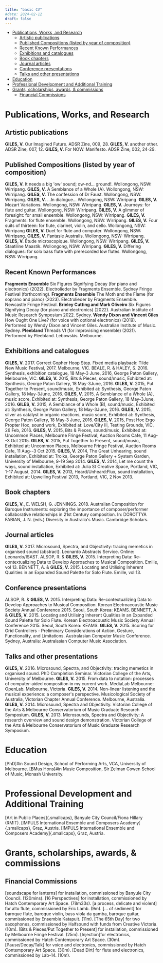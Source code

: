 ```yaml
---
title: "basic CV"
#date: 2024-02-12
draft: false
---
```


- [Publications, Works, and Research](#publications-works-and-research)
  - [Artistic publications](#artistic-publications)
  - [Published Compositions (listed by year of composition)](#published-compositions-listed-by-year-of-composition)
  - [Recent Known Performances](#recent-known-performances)
  - [Exhibitions and catalogues](#exhibitions-and-catalogues)
  - [Book chapters](#book-chapters)
  - [Journal articles](#journal-articles)
  - [Conference presentations](#conference-presentations)
  - [Talks and other presentations](#talks-and-other-presentations)
- [Education](#education)
- [Professional Development and Additional Training](#professional-development-and-additional-training)
- [Grants, scholarships, awards, \& commissions](#grants-scholarships-awards--commissions)
  - [Financial Commissions](#financial-commissions)

# Publications, Works, and Research

## Artistic publications

**GILES, V.** Our Imagined Future. ADSR Zine, 009, 28.
**GILES, V.** another other. ADSR Zine, 007, 12.
**GILES, V.** For NOW: Manifesto. ADSR Zine, 002, 24-29.

## Published Compositions (listed by year of composition)

**GILES, V.** It needs a big 'ow' sound; ow-nd... ground!. Wollongong,
NSW: Wirripang.
**GILES, V.** A Semblance of a Whole (A). Wollongong, NSW: Wirripang.
**GILES, V.** The confession of Dr Faust. Wollongong, NSW: Wirripang.
**GILES, V.** ...In dialogue... Wollongong, NSW: Wirripang.
**GILES, V.** Mozart Variations. Wollongong, NSW: Wirripang.
**GILES, V.** Journeys: for flute and guitar. Wollongong, NSW:
Wirripang.
**GILES, V.** A glimmer of foresight: for small ensemble. Wollongong,
NSW: Wirripang.
**GILES, V.** Fragments: for flute ensemble. Wollongong, NSW:
Wirripang.
**GILES, V.** Four suits of thirteen: for flute, clarinet, violin, and
cello. Wollongong, NSW: Wirripang
**GILES, V.** Duet for flute and computer. Wollongong, NSW: Wirripang.
**GILES, V.** Fantasie Australis. Wollongong, NSW: Wirripang.
**GILES, V.** Étude microscopique. Wollongong, NSW: Wirripang.
**GILES, V.** Staatiline Maastik. Wollongong, NSW: Wirripang.
**GILES, V.** Differing dialogues: for solo bass flute with prerecorded
low flutes. Wollongong, NSW: Wirripang.

## Recent Known Performances 

**Fragments Ensemble** Six Figures Signifying Decay (for piano and
electronics) (2022). Electrolieder by Fragments Ensemble. Sydney Fringe
Festival (forthcoming).
**Fragments Ensemble** The Moth and the Flame (for soprano and piano)
(2023). Electrolieder by Fragments Ensemble. Newcastle Fringe Festival.
**Brieley Cutting and Mark Oliveiro** Six Figures Signifying Decay (for
piano and electronics) (2022). Australian Institute of Music Research
Symposium 2022. Sydney.
**Wendy Dixon and Vincent Giles** How Ought One Live? (for voice with
optional electronics) (2019). Performed by Wendy Dixon and Vincent
Giles. Australian Institute of Music. Sydney.
**Pleebland** Threads VI (for improvising ensemble) (2021). Performed by
Pleebland. Lebowskis. Melbourne.

## Exhibitions and catalogues

**GILES, V.** 2017. Correct Gopher Hoop Stop. Fixed media playback:
Tilde New Music Festival, 2017. Melbourne, VIC.
BEALE, R. & HALEY, S. 2016. Synthesis, exhibition catalogue, 18 May-3
June, 2016, George Paton Gallery, Melbourne, VIC.
**GILES, V.** 2015, Bits & Pieces, sound/music, Exhibited at: Synthesis,
George Paton Gallery, 18 May-3June, 2016.
**GILES, V.** 2015, Put Together to Present, sound/music, Exhibited at:
Synthesis, George Paton Gallery, 18 May-3June, 2016.
**GILES, V.** 2015, A Semblance of a Whole (A), music score, Exhibited
at: Synthesis, George Paton Gallery, 18 May-3June, 2016.
**GILES, V.** 2015, A Semblance of a Whole (B), sound/music, Exhibited
at: Synthesis, George Paton Gallery, 18 May-3June, 2016.
**GILES, V.** 2015, silver as catalyst in organic reactions, music
score, Exhibited at: Synthesis, George Paton Gallery, 18 May-3 June,
2016.
**GILES, V.** 2015, Post Hoc Ergo Propter Hoc, sound work, Exhibited at:
Love/City III, Testing Grounds, VIC, 26 Feb, 2016.
**GILES, V.** 2015, Bits & Pieces, sound/music, Exhibited at: Uncommon
Places, Melbourne Fringe Festival, Auction Rooms Cafe, 11 Aug--3 Oct
2015.
**GILES, V.** 2015, Put Together to Present, sound/music, Exhibited at:
Uncommon Places, Melbourne Fringe Festival, Auction Rooms Cafe, 11
Aug--3 Oct 2015.
**GILES, V.** 2014, The Great Unhearing, sound installation, Exhibited
at: Troika, George Paton Gallery + System Garden, University of
Melbourne, 9-19 Sep 2014.
**GILES, V.** 2014, Let me count the ways, sound installation, Exhibited
at: Julia St Creative Space, Portland, VIC, 1-17 August, 2014.
**GILES, V.** 2013, Heard/Unheard:Flux, sound installation, Exhibited
at: Upwelling Festival 2013, Portland, VIC, 2 Nov 2013.

## Book chapters
**GILES, V.**, E. WELSH, G. JENNINGS. 2018. Australian Composition for
Baroque Instruments: exploring the importance of composer/performer
collaborative relationships in 21st Century composition. In: DOROTTYA
FABIAN, J. N. (eds.) Diversity in Australia's Music. Cambridge Scholars.

## Journal articles

**GILES, V.** 2017. Microsound, Spectra, and Objectivity: tracing
memetics in organised sound (abstract). Leonardo Abstracts Service.
Online: Leonardo/ISAST.
ALSOP, R. & **GILES, V.** 2015. Interpreting Data: Re-contextualizing
Data to Develop Approaches to Musical Composition. Emille, vol 13.
BENNETT, A. & **GILES, V.** 2015. Locating and Utilising Inherent
Qualities in an Expanded Sound Palette for Solo Flute. Emille, vol 13.

## Conference presentations

ALSOP, R. & **GILES, V.** 2015. Interpreting Data: Re-contextualizing
Data to Develop Approaches to Musical Composition. Korean
Electroacoustic Music Society Annual Conference 2015. Seoul, South
Korea: KEAMS.
BENNETT, A. & **GILES, V.** 2015. Locating and Utilising Inherent
Qualities in an Expanded Sound Palette for Solo Flute. Korean
Electroacoustic Music Society Annual Conference 2015. Seoul, South
Korea: KEAMS.
**GILES, V.** 2015. Scoring for Grid Controllers - Preliminary
Considerations of Action, Gesture, Functionality, and Limitations.
Australasian Computer Music Conference. Sydney, Australia: Australasian
Computer Music Association.

## Talks and other presentations

**GILES, V.** 2016. Microsound, Spectra, and Objectivity: tracing
memetics in organised sound. PhD Completion Seminar. Victorian College
of the Arts, University of Melbourne.
**GILES, V.** 2015. From data to notation: processes of computer-aided
composition in my current work. MediaLab Melbourne: OpenLab. Melbourne,
Victoria.
**GILES, V.** 2014. Non-linear listening and the musical experience: a
composer's perspective. Musicological Society of Australia, Victorian
Chapter Annual Conference. Melbourne, Australia.
**GILES, V.** 2014. Microsound, Spectra and Objectivity. Victorian
College of the Arts & Melbourne Conservatorium of Music Graduate
Research Symposium.
**GILES, V.** 2013. Microsounds, Spectra and Objectivity: A research
overview and sound design demonstration. Victorian College of the Arts &
Melbourne Conservatorium of Music Graduate Research Symposium.

# Education

[PhD]#in Sound Design, School of Performing Arts, VCA,
University of Melbourne.
[BMus Hons]#in Music Composition, Sir Zelman Cowen School of
Music, Monash University.

# Professional Development and Additional Training 

[Art in Public Places]{.smallcaps}, Banyule City Council/Fiona Hillary
(RMIT).
[IMPULS International Ensemble and Composers Academy]{.smallcaps}, Graz,
Austria.
[IMPULS International Ensemble and Composers Academy]{.smallcaps}, Graz,
Austria.

# Grants, scholarships, awards, & commissions 

## Financial Commissions 

[soundscape for lanterns] for installation, commissioned by
Banyule City Council. (120mins).
[16 Perspectives] for installation, commissioned by Hatch
Contemporary Art Space. (78m33s).
[a process, delicate and violent] for alto flute,
commissioned by Eric Lamb. (9m).
[... of sediment] for baroque flute, baroque violin, bass
viola da gamba, baroque guitar, commissioned by Ensemble Katapult.
(11m).
[The 65th Day] for two saxophones, commissioned by Halfsound
with funds from Creative Victoria. (10m).
[Bits & Pieces/Put Together to Present] for installation,
commissioned by Melbourne Fringe Festival. (25m).
[Injection]for electronics, commissioned by Hatch
Contemporary Art Space. (30m).
[Pause/Decay/Talk] for voice and electronics, commissioned
by Hatch Contemporary Art Space. (30m).
[Dead Dirt] for flute and electronics, commissioned by
Lab-14. (10m).

[^1]: Joint with Alice Bennett via Tilde New Music and Sound Art Inc.

[^2]: Joint with Alice Bennett via Tilde New Music and Sound Art Inc.

[^3]: Joint with Alice Bennett via Tilde New Music and Sound Art Inc.

